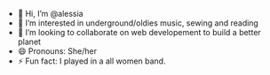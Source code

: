 - 👋 Hi, I’m @alessia
- 👀 I’m interested in underground/oldies music, sewing and reading
- 💞️ I’m looking to collaborate on web developement to build a better planet
- 😄 Pronouns: She/her
- ⚡ Fun fact: I played in a all women band.

<!---
alessiadod/alessiadod is a ✨ special ✨ repository because its `README.md` (this file) appears on your GitHub profile.
You can click the Preview link to take a look at your changes.
--->
